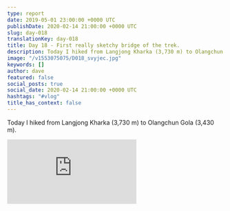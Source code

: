 ```yaml
---
type: report
date: 2019-05-01 23:00:00 +0000 UTC
publishDate: 2020-02-14 21:00:00 +0000 UTC
slug: day-018
translationKey: day-018
title: Day 18 - First really sketchy bridge of the trek.
description: Today I hiked from Langjong Kharka (3,730 m) to Olangchun Gola (3,430 m).
image: "/v1553075075/D018_svyjec.jpg"
keywords: []
author: dave
featured: false
social_posts: true
social_date: 2020-02-14 21:00:00 +0000 UTC
hashtags: "#vlog"
title_has_context: false
---
```


Today I hiked from Langjong Kharka (3,730 m) to Olangchun Gola (3,430 m).

<iframe class="youtube" src="https://www.youtube.com/embed/p6EsuXAbAbk" frameborder="0" allow="accelerometer; autoplay; encrypted-media; gyroscope; picture-in-picture" allowfullscreen></iframe>

